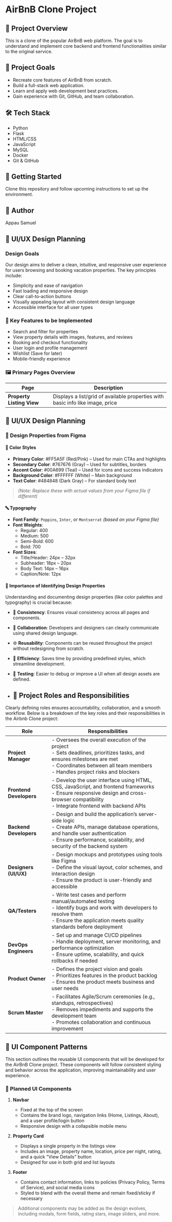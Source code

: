 # AirBnB Clone Project

## 📌 Project Overview
This is a clone of the popular AirBnB web platform. The goal is to understand and implement core backend and frontend functionalities similar to the original service.

## 🎯 Project Goals
- Recreate core features of AirBnB from scratch.
- Build a full-stack web application.
- Learn and apply web development best practices.
- Gain experience with Git, GitHub, and team collaboration.

## 🛠 Tech Stack
- Python
- Flask
- HTML/CSS
- JavaScript
- MySQL
- Docker
- Git & GitHub

## 🚀 Getting Started
Clone this repository and follow upcoming instructions to set up the environment.

## 👥 Author
Appau Samuel 

## 🎨 UI/UX Design Planning

### Design Goals
Our design aims to deliver a clean, intuitive, and responsive user experience for users browsing and booking vacation properties. The key principles include:

- Simplicity and ease of navigation
- Fast loading and responsive design
- Clear call-to-action buttons
- Visually appealing layout with consistent design language
- Accessible interface for all user types

### 🔑 Key Features to be Implemented
- Search and filter for properties
- View property details with images, features, and reviews
- Booking and checkout functionality
- User login and profile management
- Wishlist (Save for later)
- Mobile-friendly experience

### 🖼️ Primary Pages Overview

| Page                     | Description |
|--------------------------|-------------|
| **Property Listing View** | Displays a list/grid of available properties with basic info like image, price


## 🎨 UI/UX Design Planning

<!-- [Keep the earlier content here as already added] -->

### 🎨 Design Properties from Figma

#### 🎨 Color Styles
- **Primary Color**: #FF5A5F (Red/Pink) – Used for main CTAs and highlights
- **Secondary Color**: #767676 (Gray) – Used for subtitles, borders
- **Accent Color**: #00A699 (Teal) – Used for icons and success indicators
- **Background Color**: #FFFFFF (White) – Main background
- **Text Color**: #484848 (Dark Gray) – For standard body text

> *(Note: Replace these with actual values from your Figma file if different)*

#### 🔤 Typography
- **Font Family**: `Poppins`, `Inter`, or `Montserrat` *(based on your Figma file)*
- **Font Weights**:
  - Regular: 400
  - Medium: 500
  - Semi-Bold: 600
  - Bold: 700
- **Font Sizes**:
  - Title/Header: 24px – 32px
  - Subheader: 18px – 20px
  - Body Text: 14px – 16px
  - Caption/Note: 12px

#### 📌 Importance of Identifying Design Properties
Understanding and documenting design properties (like color palettes and typography) is crucial because:

- 🧩 **Consistency**: Ensures visual consistency across all pages and components.
- 🧠 **Collaboration**: Developers and designers can clearly communicate using shared design language.
- ⚙️ **Reusability**: Components can be reused throughout the project without redesigning from scratch.
- 🎯 **Efficiency**: Saves time by providing predefined styles, which streamline development.
- 🧪 **Testing**: Easier to debug or improve a UI when all design assets are defined.

- ## 👥 Project Roles and Responsibilities

Clearly defining roles ensures accountability, collaboration, and a smooth workflow. Below is a breakdown of the key roles and their responsibilities in the Airbnb Clone project:

| **Role**              | **Responsibilities** |
|-----------------------|----------------------|
| **Project Manager**   | - Oversees the overall execution of the project<br>- Sets deadlines, prioritizes tasks, and ensures milestones are met<br>- Coordinates between all team members<br>- Handles project risks and blockers |
| **Frontend Developers** | - Develop the user interface using HTML, CSS, JavaScript, and frontend frameworks<br>- Ensure responsive design and cross-browser compatibility<br>- Integrate frontend with backend APIs |
| **Backend Developers** | - Design and build the application’s server-side logic<br>- Create APIs, manage database operations, and handle user authentication<br>- Ensure performance, scalability, and security of the backend system |
| **Designers (UI/UX)** | - Design mockups and prototypes using tools like Figma<br>- Define the visual layout, color schemes, and interaction design<br>- Ensure the product is user-friendly and accessible |
| **QA/Testers**        | - Write test cases and perform manual/automated testing<br>- Identify bugs and work with developers to resolve them<br>- Ensure the application meets quality standards before deployment |
| **DevOps Engineers**  | - Set up and manage CI/CD pipelines<br>- Handle deployment, server monitoring, and performance optimization<br>- Ensure uptime, scalability, and quick rollbacks if needed |
| **Product Owner**     | - Defines the project vision and goals<br>- Prioritizes features in the product backlog<br>- Ensures the product meets business and user needs |
| **Scrum Master**      | - Facilitates Agile/Scrum ceremonies (e.g., standups, retrospectives)<br>- Removes impediments and supports the development team<br>- Promotes collaboration and continuous improvement |

## 🧩 UI Component Patterns

This section outlines the reusable UI components that will be developed for the AirBnB Clone project. These components will follow consistent styling and behavior across the application, improving maintainability and user experience.

### 🔻 Planned UI Components

1. **Navbar**
   - Fixed at the top of the screen
   - Contains the brand logo, navigation links (Home, Listings, About), and a user profile/login button
   - Responsive design with a collapsible mobile menu

2. **Property Card**
   - Displays a single property in the listings view
   - Includes an image, property name, location, price per night, rating, and a quick "View Details" button
   - Designed for use in both grid and list layouts

3. **Footer**
   - Contains contact information, links to policies (Privacy Policy, Terms of Service), and social media icons
   - Styled to blend with the overall theme and remain fixed/sticky if necessary

> Additional components may be added as the design evolves, including modals, form fields, rating stars, image sliders, and more.


